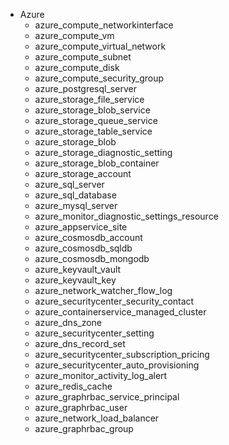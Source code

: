 - Azure
  - azure_compute_networkinterface
  - azure_compute_vm
  - azure_compute_virtual_network
  - azure_compute_subnet
  - azure_compute_disk
  - azure_compute_security_group
  - azure_postgresql_server
  - azure_storage_file_service
  - azure_storage_blob_service
  - azure_storage_queue_service
  - azure_storage_table_service
  - azure_storage_blob
  - azure_storage_diagnostic_setting
  - azure_storage_blob_container
  - azure_storage_account
  - azure_sql_server
  - azure_sql_database
  - azure_mysql_server
  - azure_monitor_diagnostic_settings_resource
  - azure_appservice_site
  - azure_cosmosdb_account
  - azure_cosmosdb_sqldb
  - azure_cosmosdb_mongodb
  - azure_keyvault_vault
  - azure_keyvault_key
  - azure_network_watcher_flow_log
  - azure_securitycenter_security_contact
  - azure_containerservice_managed_cluster
  - azure_dns_zone
  - azure_securitycenter_setting
  - azure_dns_record_set
  - azure_securitycenter_subscription_pricing
  - azure_securitycenter_auto_provisioning
  - azure_monitor_activity_log_alert
  - azure_redis_cache
  - azure_graphrbac_service_principal
  - azure_graphrbac_user
  - azure_network_load_balancer
  - azure_graphrbac_group
